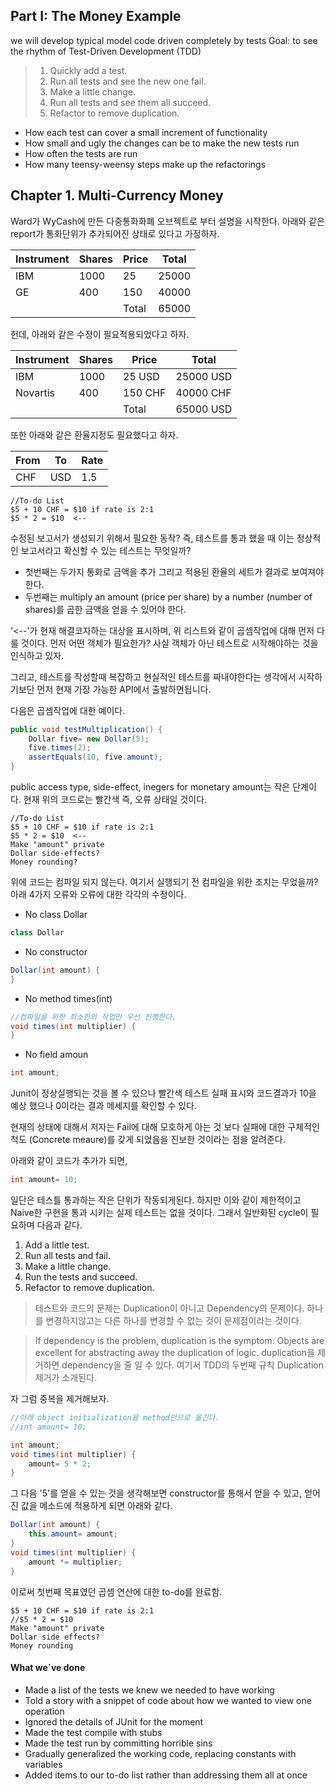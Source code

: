 ## Part I: The Money Example

we will develop typical model code driven completely by tests
Goal: to see the rhythm of Test-Driven Development (TDD)

>1.  Quickly add a test.
>2.  Run all tests and see the new one fail.
>3.  Make a little change.
>4.  Run all tests and see them all succeed.
>5.  Refactor to remove duplication.

* How each test can cover a small increment of functionality
* How small and ugly the changes can be to make the new tests run
* How often the tests are run
* How many teensy-weensy steps make up the refactorings


## Chapter 1. Multi-Currency Money
Ward가 WyCash에 만든 다중통화화폐 오브젝트로 부터 설명을 시작한다.
아래와 같은 report가 통화단위가 추가되어진 상태로 있다고 가정하자.

|Instrument| Shares |Price  | Total|
|----------|----------|----------|----------|
|IBM |1000 |25  |25000 |
|GE |400 |150  | 40000  |
|   |       |Total| 65000 |

헌데, 아래와 같은 수정이 필요적용되었다고 하자.

|Instrument| Shares |Price  | Total|
|----------|----------|----------|----------|
|IBM |1000 |25 USD |25000 USD|
|Novartis |400 |150 CHF | 40000 CHF |
|   |       |Total| 65000 USD|

또한 아래와 같은 환율지정도 필요했다고 하자.

|From| To |Rate  |
|----------|----------|----------|
|CHF |USD |1.5 |


```
//To-do List
$5 + 10 CHF = $10 if rate is 2:1 
$5 * 2 = $10  <--
```


수정된 보고서가 생성되기 위해서 필요한 동작? 즉, 테스트를 통과 했을 때 이는 정상적인 보고서라고 확신할 수 있는 테스트는 무엇일까?

* 첫번째는 두가지 통화로 금액을 추가 그리고 적용된 환율의 세트가 결과로 보여져야한다.
* 두번째는 multiply an amount (price per share) by a number (number of shares)를 곱한 금액을 얻을 수 있어야 한다.

'<--'가 현재 해결코자하는 대상을 표시하며, 위 리스트와 같이 곱셈작업에 대해 먼저 다룰 것이다. 먼저 어떤 객체가 필요한가?
사실 객체가 아닌 테스트로 시작해야하는 것을 인식하고 있자.

그리고, 테스트를 작성할때 복잡하고 현실적인 테스트를 짜내야한다는 생각에서 시작하기보단 먼저 현재 가장 가능한 API에서 출발하면됩니다.

다음은 곱셈작업에 대한 예이다.
```java
public void testMultiplication() { 
    Dollar five= new Dollar(5); 
    five.times(2);
    assertEquals(10, five.amount); 
}
```
public access type, side-effect, inegers for monetary amount는 작은 단계이다.
현재 위의 코드로는 빨간색 즉, 오류 상태일 것이다.

```
//To-do List
$5 + 10 CHF = $10 if rate is 2:1 
$5 * 2 = $10  <--
Make "amount" private 
Dollar side-effects? 
Money rounding?
```

위에 코드는 컴파일 되지 않는다. 여기서 실행되기 전 컴파일을 위한 조치는 무었을까? 
아래 4가지 오류와 오류에 대한 각각의 수정이다. 

* No class Dollar
```java
class Dollar
```
* No constructor
```java
Dollar(int amount) { 
}
```
* No method times(int) 
```java
//컴파일을 위한 최소한의 작업만 우선 진행한다.
void times(int multiplier) { 
}
```
* No field amoun
```java
int amount;
```

Junit이 정상실행되는 것을 볼 수 있으나 빨간색 테스트 실패 표시와 코드결과가 10을 예상 했으나 0이라는 결과 메세지를 확인할 수 있다.

현재의 상태에 대해서 저자는 Fail에 대해 모호하게 아는 것 보다 실패에 대한 구체적인 척도 (Concrete meaure)를 갖게 되었음을 진보한 것이라는 점을 알려준다.

아래와 같이 코드가 추가가 되면,
```java
int amount= 10;
```
일단은 테스틀 통과하는 작은 단위가 작동되게된다.
하지만 이와 같이 제한적이고 Naive한 구현을 통과 시키는 실제 테스트는 없을 것이다.
그래서 일반화된 cycle이 필요하며 다음과 같다. 
1.  Add a little test.
2.  Run all tests and fail.
3.  Make a little change.
4.  Run the tests and succeed.
5. Refactor to remove duplication.


>테스트와 코드의 문제는 Duplication이 아니고 Dependency의 문제이다. 하나를 변경하지않고는 다른 하나를 변경할 수 없는 것이 문제점이라는 것이다.

>If dependency is the problem, duplication is the symptom. Objects are excellent for abstracting away the duplication of logic. duplication을 제거하면 dependency을 줄 일 수 있다. 여기서 TDD의 두번째 규칙 Duplication 제거가 소개된다.

자 그럼 중복을 제거해보자.

```java
//아래 object initialization을 method안으로 옮긴다. 
//int amount= 10;

int amount;
void times(int multiplier) { 
    amount= 5 * 2;
}
```

그 다음 '5'를 얻을 수 있는 것을 생각해보면 constructor를 통해서 얻을 수 있고, 얻어진 값을 메소드에 적용하게 되면 아래와 같다. 

```java
Dollar(int amount) { 
    this.amount= amount;
}
void times(int multiplier) { 
    amount *= multiplier;
}
```


이로써 첫번째 목표였던 곱셈 연산에 대한 to-do를 완료함.

```
$5 + 10 CHF = $10 if rate is 2:1 
//$5 * 2 = $10
Make "amount" private 
Dollar side effects? 
Money rounding
```

#### What we`ve done
* Made a list of the tests we knew we needed to have working
* Told a story with a snippet of code about how we wanted to view one operation 
* Ignored the details of JUnit for the moment
* Made the test compile with stubs
* Made the test run by committing horrible sins
* Gradually generalized the working code, replacing constants with variables 
* Added items to our to-do list rather than addressing them all at once

